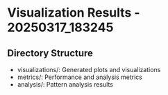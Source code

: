 # Visualization Results - 20250317_183245

## Directory Structure
- visualizations/: Generated plots and visualizations
- metrics/: Performance and analysis metrics
- analysis/: Pattern analysis results
